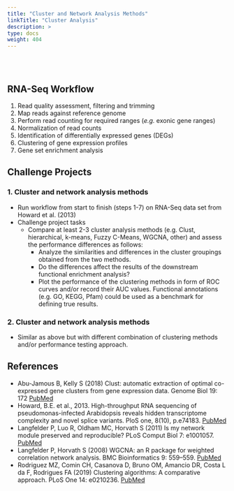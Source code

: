 ```yaml
---
title: "Cluster and Network Analysis Methods"
linkTitle: "Cluster Analysis"
description: >
type: docs
weight: 404
---
```


<br></br>

## RNA-Seq Workflow  

1. Read quality assessment, filtering and trimming 
2. Map reads against reference genome 
3. Perform read counting for required ranges (_e.g._ exonic gene ranges)
4. Normalization of read counts
5. Identification of differentially expressed genes (DEGs)
6. Clustering of gene expression profiles 
7. Gene set enrichment analysis

## Challenge Projects

### 1. Cluster and network analysis methods

+ Run workflow from start to finish (steps 1-7) on RNA-Seq data set from Howard et al. (2013)
+ Challenge project tasks
    + Compare at least 2-3 cluster analysis methods (e.g. Clust, hierarchical, k-means, Fuzzy C-Means, WGCNA, other) and assess the performance differences as follows:
        + Analyze the similarities and differences in the cluster groupings obtained from the two methods. 
        + Do the differences affect the results of the downstream functional enrichment analysis?
        + Plot the performance of the clustering methods in form of ROC curves and/or record their AUC values. Functional annotations (e.g. GO, KEGG, Pfam) could be used as a benchmark for defining true results.

### 2. Cluster and network analysis methods

+ Similar as above but with different combination of clustering methods and/or performance testing approach.

## References

+ Abu-Jamous B, Kelly S (2018) Clust: automatic extraction of optimal co-expressed gene clusters from gene expression data. Genome Biol 19: 172 [PubMed](https://pubmed.ncbi.nlm.nih.gov/30359297/)
+ Howard, B.E. et al., 2013. High-throughput RNA sequencing of pseudomonas-infected Arabidopsis reveals hidden transcriptome complexity and novel splice variants. PloS one, 8(10), p.e74183. [PubMed](http://www.ncbi.nlm.nih.gov/pubmed/24098335)
+ Langfelder P, Luo R, Oldham MC, Horvath S (2011) Is my network module preserved and reproducible? PLoS Comput Biol 7: e1001057. [PubMed](https://pubmed.ncbi.nlm.nih.gov/21283776/)
+ Langfelder P, Horvath S (2008) WGCNA: an R package for weighted correlation network analysis. BMC Bioinformatics 9: 559–559. [PubMed](https://pubmed.ncbi.nlm.nih.gov/19114008/)
+ Rodriguez MZ, Comin CH, Casanova D, Bruno OM, Amancio DR, Costa L da F, Rodrigues FA (2019) Clustering algorithms: A comparative approach. PLoS One 14: e0210236. [PubMed](https://pubmed.ncbi.nlm.nih.gov/30645617/)





